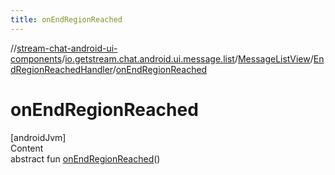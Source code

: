 ```yaml
---
title: onEndRegionReached
---
```

//[stream-chat-android-ui-components](../../../../index.md)/[io.getstream.chat.android.ui.message.list](../../index.md)/[MessageListView](../index.md)/[EndRegionReachedHandler](index.md)/[onEndRegionReached](onEndRegionReached.md)



# onEndRegionReached  
[androidJvm]  
Content  
abstract fun [onEndRegionReached](onEndRegionReached.md)()  



